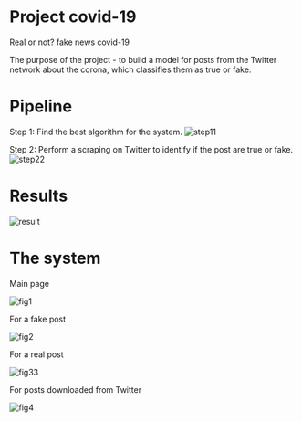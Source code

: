 # Project covid-19
Real or not? fake news covid-19

The purpose of the project - to build a model for posts from the Twitter network about the corona, which classifies them as true or fake.

# Pipeline 

Step 1: Find the best algorithm for the system.
![step11](https://user-images.githubusercontent.com/63209732/123226018-f0559900-d4db-11eb-9a8b-0f0d87faf395.png)

Step 2: Perform a scraping on Twitter to identify if the post are true or fake.
![step22](https://user-images.githubusercontent.com/63209732/123226042-f5b2e380-d4db-11eb-997e-4aa2ba20e89c.png)

# Results
![result](https://user-images.githubusercontent.com/63209732/123226054-f8add400-d4db-11eb-9604-ba1defbdb748.png)

# The system
Main page

![fig1](https://user-images.githubusercontent.com/63209732/123227854-a79edf80-d4dd-11eb-9077-a8d62f325e9e.png)

For a fake post

![fig2](https://user-images.githubusercontent.com/63209732/123227863-aa99d000-d4dd-11eb-95dc-985cea34da19.png)

For a real post

![fig33](https://user-images.githubusercontent.com/63209732/123228136-ed5ba800-d4dd-11eb-89dc-970e49e0bd81.png)

For posts downloaded from Twitter

![fig4](https://user-images.githubusercontent.com/63209732/123227890-b08fb100-d4dd-11eb-9140-140a8b049164.png)
